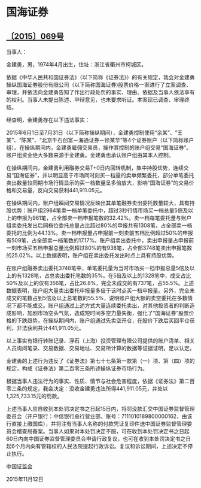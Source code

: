 # 国海证券

## [〔2015〕069号](http://www.csrc.gov.cn/pub/zjhpublic/G00306212/201605/t20160518_297426.htm)



当事人：

金建勇，男，1974年4月出生，住址：浙江省衢州市柯城区。

依据《中华人民共和国证券法》（以下简称《证券法》）的有关规定，我会对金建勇操纵国海证券股份有限公司（以下简称国海证券)股票价格一案进行了立案调查、审理，并依法向金建勇告知了作出行政处罚的事实、理由、依据及当事人依法享有的权利。当事人未提出陈述、申辩意见，也未要求听证。本案现已调查、审理终结。

经查明，金建勇存在以下违法事实：

2015年6月1日至7月31日（以下简称操纵期间），金建勇控制使用“余某”、“王某”、“陈某”、“北京千石创富－海通证券－徐某华”等4个证券账户（以下简称账户组）。在操纵期间内，金建勇雇佣交易员，操作其控制的账户组交易“国海证券”。账户组资金绝大多数来源于金建勇。金建勇也承认账户组由其本人控制。

在操纵期间内，金建勇利用融券交易T+0日内回转机制，集中持股优势，连续交易“国海证券”，并以明显高于市场同时刻买一档量的卖单频繁委托，部分单笔委托卖出数量较同期市场行情显示的买一档数量呈多倍放大，影响“国海证券”的交易价格和交易量，反向交易获利441,911.05元。

在操纵期间内，账户组瞬间交易情况反映出其单笔融券卖出委托数量较大，具有持股优势：账户组2964笔卖一档单笔委托中，超过3秒行情市场买一档总量5倍及以上的申报为961笔，占全部卖一档申报笔数的32.42%。卖一档每笔委托量与账户组卖委托发出后同档位委托总量占比超过80%的申报共有1308笔，占全部卖一档委托的比例为44.13%。卖一档申报量占申报前一刻卖前五档比例超过50%的申报有509笔，占全部卖一档笔数的17.17%。账户组卖出委托中，卖出申报量占申报前一刻市场买五档申报总量比例超过80%的有938笔，占全部3748笔卖出申报笔数的25.02%。以上数据表明，账户组在卖出委托发出时点上具有持股优势。

在账户组融券卖出委托3748笔中，单笔委托量为当时市场买一档申报总量5倍及以上的有1328笔，占总卖出委托笔数的35%。在5倍及以上的1328笔中，成交占比50%及以上的仅有356笔，占比26.8%，完全未成交的有737笔，占55.5%。上述数据表明，账户组大量卖出委托申报量多倍于该时点买一档申报量。另外，完全未成交的笔数占到5倍及以上总笔数的55.5%，说明账户组大额的卖空委托在多数情况下都不能成交。账户组通过上述方式大量连续委托卖出，对其他投资者的判断造成影响，加剧市场空头气氛，造成短时间多空力量失衡，强化了“国海证券”股票价格的下跌趋势。在操纵期间内，账户组通过先卖空开仓，在股价下跌后买回平仓获利，非法获利共计441,911.05元。

以上事实有银行转账记录、浮石（上海）投资管理有限公司提供的账户清单、相关人员询问笔录、交易数据、交易地址、交易所计算的数据等证据证明，足以认定。

金建勇的上述行为违反了《证券法》第七十七条第一款第（一）项、第（四）项的规定，构成《证券法》第二百零三条所述操纵证券市场行为。

根据当事人违法行为的事实、性质、情节与社会危害程度，依据《证券法》第二百零三条的规定，我会决定：没收金建勇违法所得441,911.05元，并处以1,325,733.15元的罚款。

上述当事人应自收到本处罚决定书之日起15日内，将罚没款汇交中国证券监督管理委员会（开户银行：中信银行总行营业部，账号：7111010189800000162，由该行直接上缴国库），并将注有当事人名称的付款凭证复印件送中国证券监督管理委员会稽查局备案。当事人如果对本处罚决定不服，可在收到本处罚决定书之日起60日内向中国证券监督管理委员会申请行政复议，也可在收到本处罚决定书之日起6个月内向有管辖权的人民法院提起行政诉讼。复议和诉讼期间，上述决定不停止执行。

 

 

 

 

中国证监会      

2015年11月12日    